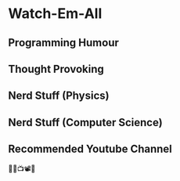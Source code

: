 # Watch-Em-All

## Programming Humour 

## Thought Provoking

## Nerd Stuff (Physics)

## Nerd Stuff (Computer Science)

## Recommended Youtube Channel

👨‍💻📺📽🎥
